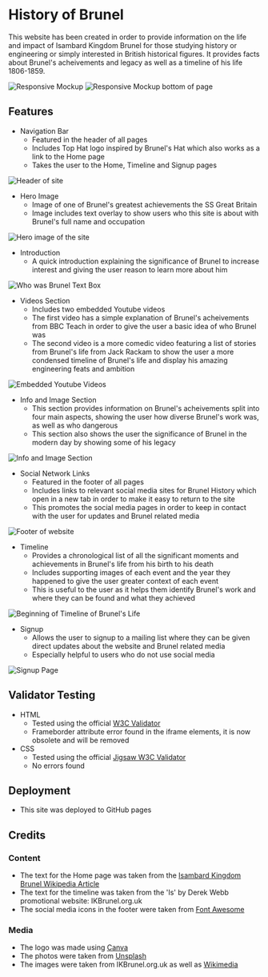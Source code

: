# History of Brunel

This website has been created in order to provide information on the life and impact of Isambard Kingdom Brunel for those studying history or engineering or simply interested in British historical figures. It provides facts about Brunel's acheivements and legacy as well as a timeline of his life 1806-1859.

![Responsive Mockup](assets/images/responsive.png)
![Responsive Mockup bottom of page](assets/images/responsive2.png)

## Features
* Navigation Bar
    * Featured in the header of all pages
    * Includes Top Hat logo inspired by Brunel's Hat which also works as a link to the Home page
    * Takes the user to the Home, Timeline and Signup pages

![Header of site](assets/images/Header.PNG)

* Hero Image
    * Image of one of Brunel's greatest achievements the SS Great Britain
    * Image includes text overlay to show users who this site is about with Brunel's full name and occupation

![Hero image of the site](assets/images/hero-image.png)

* Introduction
    * A quick introduction explaining the significance of Brunel to increase interest and giving the user reason to learn more about him

![Who was Brunel Text Box](assets/images/who-was-brunel.PNG)

* Videos Section
    * Includes two embedded Youtube videos
    * The first video has a simple explanation of Brunel's acheivements from BBC Teach in order to give the user a basic idea of who Brunel was
    * The second video is a more comedic video featuring a list of stories from Brunel's life from Jack Rackam to show the user a more condensed timeline of Brunel's life and display his amazing engineering feats and ambition 

![Embedded Youtube Videos](assets/images/Embedded-videos.PNG)

* Info and Image Section
    * This section provides information on Brunel's acheivements split into four main aspects, showing the user how diverse Brunel's work was, as well as who dangerous
    * This section also shows the user the significance of Brunel in the modern day by showing some of his legacy

![Info and Image Section](assets/images/info-and-image.PNG)

* Social Network Links
    * Featured in the footer of all pages
    * Includes links to relevant social media sites for Brunel History which open in a new tab in order to make it easy to return to the site
    * This promotes the social media pages in order to keep in contact with the user for updates and Brunel related media

![Footer of website](assets/images/footer.PNG)

* Timeline
    * Provides a chronological list of all the significant moments and achievements in Brunel's life from his birth to his death
    * Includes supporting images of each event and the year they happened to give the user greater context of each event
    * This is useful to the user as it helps them identify Brunel's work and where they can be found and what they achieved

![Beginning of Timeline of Brunel's Life](assets/images/timeline.PNG)

* Signup 
    * Allows the user to signup to a mailing list where they can be given direct updates about the website and Brunel related media
    * Especially helpful to users who do not use social media

![Signup Page](assets/images/signup.PNG)

## Validator Testing

* HTML
    * Tested using the official [W3C Validator](https://validator.w3.org/nu/?doc=https%3A%2F%2Fjordanch05.github.io%2FHistory_Of_Brunel%2Findex.html)
    * Frameborder attribute error found in the iframe elements, it is now obsolete and will be removed
* CSS
    * Tested using the official [Jigsaw W3C Validator](https://jigsaw.w3.org/css-validator/validator?uri=https%3A%2F%2Fjordanch05.github.io%2FHistory_Of_Brunel%2Findex.html&profile=css3svg&usermedium=all&warning=1&vextwarning=&lang=en)
    * No errors found

## Deployment

* This site was deployed to GitHub pages

## Credits

### Content

* The text for the Home page was taken from the [Isambard Kingdom Brunel Wikipedia Article](https://en.wikipedia.org/wiki/Isambard_Kingdom_Brunel)
* The text for the timeline was taken from the 'Is' by Derek Webb promotional website: IKBrunel.org.uk
* The social media icons in the footer were taken from [Font Awesome](https://fontawesome.com/)

### Media

* The logo was made using [Canva](canva.com)
* The photos were taken from [Unsplash](https://unsplash.com/s/photos/brunel)
* The images were taken from IKBrunel.org.uk as well as [Wikimedia](https://commons.wikimedia.org/w/index.php?search=brunel&title=Special:MediaSearch&go=Go&type=image)